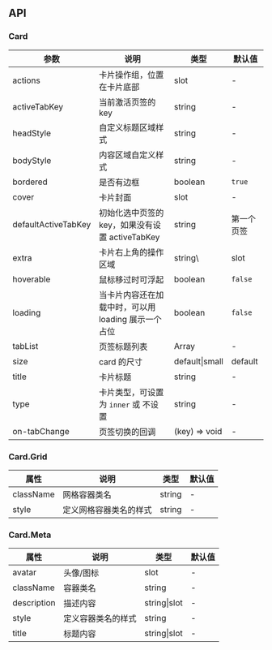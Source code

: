 ## API

### Card
| 参数                | 说明                                                | 类型          | 默认值        |
| ---                 | ---                                                 | ---           | ---           |
| actions             | 卡片操作组，位置在卡片底部                          | slot | - |
| activeTabKey        | 当前激活页签的 key                                  | string        | -             |
| headStyle           | 自定义标题区域样式                                  | string        | -             |
| bodyStyle           | 内容区域自定义样式                                  | string        | -             |
| bordered            | 是否有边框                                          | boolean       | `true`        |
| cover               | 卡片封面                                            | slot          | -             |
| defaultActiveTabKey | 初始化选中页签的 key，如果没有设置 activeTabKey     | string        | 第一个页签    |
| extra               | 卡片右上角的操作区域                                | string\       | slot          | - |
| hoverable           | 鼠标移过时可浮起                                    | boolean       | `false`       |
| loading             | 当卡片内容还在加载中时，可以用 loading 展示一个占位 | boolean       | `false`       |
| tabList             | 页签标题列表                                        | Array         | -             |
| size                | card 的尺寸                                         | default\|small               | default |
| title               | 卡片标题                                            | string        | -             |
| type                | 卡片类型，可设置为 `inner` 或 不设置                | string        | -             |
| on-tabChange         | 页签切换的回调                                      | (key) => void | -             |

### Card.Grid

| 属性 | 说明 | 类型 | 默认值 |
| -------- | ----------- | ---- | ------- |
| className | 网格容器类名 | string | - |
| style | 定义网格容器类名的样式 | string | - |

### Card.Meta

| 属性 | 说明 | 类型 | 默认值 |
| -------- | ----------- | ---- | ------- |
| avatar | 头像/图标 | slot | - |
| className | 容器类名 | string | - |
| description | 描述内容 | string\|slot | - |
| style | 定义容器类名的样式 | string | - |
| title | 标题内容 | string\|slot | - |
